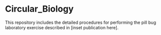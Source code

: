 # Circular_Biology
This repository includes the detailed procedures for performing the pill bug laboratory exercise described in [inset publication here].
